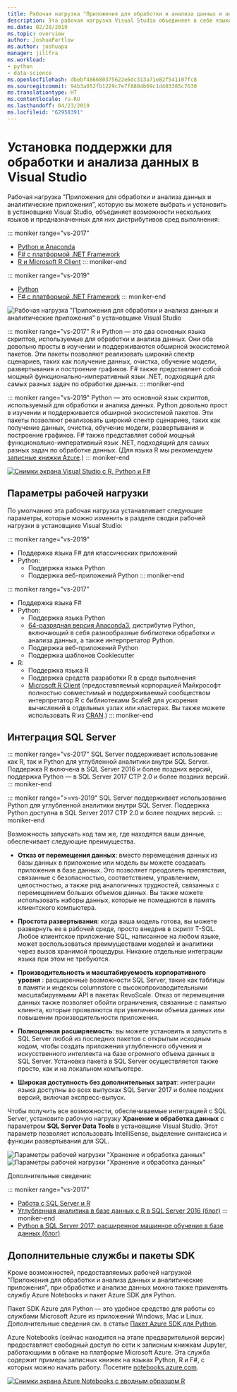 ```yaml
---
title: Рабочая нагрузка "Приложения для обработки и анализа данных и аналитические приложения"
description: Эта рабочая нагрузка Visual Studio объединяет в себе языки Python, F# и их соответствующие дистрибутивы среды выполнения, в том числе Anaconda. (R включен только в Visual Studio 2017.)
ms.date: 02/28/2019
ms.topic: overview
author: JoshuaPartlow
ms.author: joshuapa
manager: jillfra
ms.workload:
- python
- data-science
ms.openlocfilehash: dbebf486680375622e6dc313a71e82f541107fc8
ms.sourcegitcommit: 94b3a052fb1229c7e7f8804b09c1d403385c7630
ms.translationtype: HT
ms.contentlocale: ru-RU
ms.lasthandoff: 04/23/2019
ms.locfileid: "62958391"
---
```

# <a name="install-data-science-support-in-visual-studio"></a>Установка поддержки для обработки и анализа данных в Visual Studio

Рабочая нагрузка "Приложения для обработки и анализа данных и аналитические приложения", которую вы можете выбрать и установить в установщике Visual Studio, объединяет возможности нескольких языков и предназначенных для них дистрибутивов сред выполнения:

::: moniker range="vs-2017"
- [Python и Anaconda](../python/overview-of-python-tools-for-visual-studio.md)
- [F# с платформой .NET Framework](/dotnet/fsharp/)
- [R и Microsoft R Client](../rtvs/index.md)
::: moniker-end

::: moniker range="vs-2019"
- [Python](../python/overview-of-python-tools-for-visual-studio.md)
- [F# с платформой .NET Framework](/dotnet/fsharp/)
::: moniker-end

![Рабочая нагрузка "Приложения для обработки и анализа данных и аналитические приложения" в установщике Visual Studio](media/workload/data-science-workload.png)

::: moniker range="vs-2017"
R и Python — это два основных языка скриптов, используемые для обработки и анализа данных. Они оба довольно просты в изучении и поддерживаются обширной экосистемой пакетов. Эти пакеты позволяют реализовать широкий спектр сценариев, таких как получение данных, очистка, обучение модели, развертывания и построение графиков. F# также представляет собой мощный функционально-императивный язык .NET, подходящий для самых разных задач по обработке данных.
::: moniker-end

::: moniker range="vs-2019"
Python — это основной язык скриптов, используемый для обработки и анализа данных. Python довольно прост в изучении и поддерживается обширной экосистемой пакетов. Эти пакеты позволяют реализовать широкий спектр сценариев, таких как получение данных, очистка, обучение модели, развертывания и построение графиков. F# также представляет собой мощный функционально-императивный язык .NET, подходящий для самых разных задач по обработке данных. (Для языка R мы рекомендуем [записные книжки Azure](https://notebooks.azure.com).)
::: moniker-end

<!--Note link on the image because this one is large -->
[![Снимки экрана Visual Studio с R, Python и F#](media/workload/data-science-workload-screens.png)](media/workload/data-science-workload-screens.png#lightbox)

## <a name="workload-options"></a>Параметры рабочей нагрузки

По умолчанию эта рабочая нагрузка устанавливает следующие параметры, которые можно изменить в разделе сводки рабочей нагрузки в установщике Visual Studio:

::: moniker range="vs-2019"
- Поддержка языка F# для классических приложений
- Python:
  - Поддержка языка Python
  - Поддержка веб-приложений Python
::: moniker-end

::: moniker range="vs-2017"
- Поддержка языка F#
- Python:
  - Поддержка языка Python
  - [64-разрядная версия Anaconda3](https://www.continuum.io), дистрибутив Python, включающий в себя разнообразные библиотеки обработки и анализа данных, а также интерпретатор Python.
  - Поддержка веб-приложений Python
  - Поддержка шаблонов Cookiecutter
- R:
  - Поддержка языка R
  - Поддержка средств разработки R в среде выполнения
  - [Microsoft R Client](/machine-learning-server/r-client/what-is-microsoft-r-client) (предоставляемый корпорацией Майкрософт полностью совместимый и поддерживаемый сообществом интерпретатор R с библиотеками ScaleR для ускорения вычислений в отдельных узлах или кластерах. Вы также можете использовать R из [CRAN](https://cran.r-project.org/).)
::: moniker-end

## <a name="sql-server-integration"></a>Интеграция SQL Server

::: moniker range="vs-2017"
SQL Server поддерживает использование как R, так и Python для углубленной аналитики внутри SQL Server. Поддержка R включена в SQL Server 2016 и более поздних версий, поддержка Python — в SQL Server 2017 CTP 2.0 и более поздних версий.
::: moniker-end

::: moniker range=">=vs-2019"
SQL Server поддерживает использование Python для углубленной аналитики внутри SQL Server. Поддержка Python доступна в SQL Server 2017 CTP 2.0 и более поздних версий.
::: moniker-end

Возможность запускать код там же, где находятся ваши данные, обеспечивает следующие преимущества.

- **Отказ от перемещения данных**: вместо перемещения данных из базы данных в приложение или модель вы можете создавать приложения в базе данных. Это позволяет преодолеть препятствия, связанные с безопасностью, соответствием, управлением, целостностью, а также ряд аналогичных трудностей, связанных с перемещением больших объемов данных. Вы также можете использовать наборы данных, которые не помещаются в память клиентского компьютера.

- **Простота развертывания**: когда ваша модель готова, вы можете развернуть ее в рабочей среде, просто внедрив в скрипт T-SQL. Любое клиентское приложение SQL, написанное на любом языке, может воспользоваться преимуществами моделей и аналитики через вызов хранимой процедуры. Никакие отдельные интеграции языка при этом не требуются.

- **Производительность и масштабируемость корпоративного уровня** : расширенные возможности SQL Server, такие как таблицы в памяти и индексы columnstore с высокопроизводительными масштабируемыми API в пакетах RevoScale. Отказ от перемещения данных также позволяет обойти ограничения, связанные с памятью клиента, которые проявляются при увеличении объема данных или повышении производительности приложения.

- **Полноценная расширяемость**: вы можете установить и запустить в SQL Server любой из последних пакетов с открытым исходным кодом, чтобы создать приложения углубленного обучения и искусственного интеллекта на базе огромного объема данных в SQL Server. Установка пакета в SQL Server осуществляется также просто, как и на локальном компьютере.

- **Широкая доступность без дополнительных затрат**: интеграции языка доступны во всех выпусках SQL Server 2017 и более поздних версий, включая экспресс-выпуск.

Чтобы получить все возможности, обеспечиваемые интеграцией с SQL Server, установите рабочую нагрузку **Хранение и обработка данных** с параметром **SQL Server Data Tools** в установщике Visual Studio. Этот параметр позволяет использовать IntelliSense, выделение синтаксиса и функции развертывания для SQL.

![Параметры рабочей нагрузки "Хранение и обработка данных"](media/workload/data-storage-workload.png) &nbsp;&nbsp;&nbsp;&nbsp; ![Параметры рабочей нагрузки "Хранение и обработка данных"](media/workload/data-storage-workload-options.png)

Дополнительные сведения:

::: moniker range="vs-2017"
- [Работа с SQL Server и R](../rtvs/integrating-sql-server-with-r.md)
- [Углубленная аналитика в базе данных с R в SQL Server 2016 (блог)](https://blogs.technet.microsoft.com/dataplatforminsider/2016/03/29/in-database-advanced-analytics-with-r-in-sql-server-2016/)
::: moniker-end
- [Python в SQL Server 2017: расширенное машинное обучение в базе данных (блог)](https://blogs.technet.microsoft.com/dataplatforminsider/2017/04/19/python-in-sql-server-2017-enhanced-in-database-machine-learning/)

## <a name="additional-services-and-sdks"></a>Дополнительные службы и пакеты SDK

Кроме возможностей, предоставляемых рабочей нагрузкой "Приложения для обработки и анализа данных и аналитические приложения", при обработке и анализе данных можно также применять службу Azure Notebooks и пакет Azure SDK для Python.

Пакет SDK Azure для Python — это удобное средство для работы со службами Microsoft Azure из приложений Windows, Mac и Linux. Дополнительные сведения см. в статье [Пакет Azure SDK для Python](../python/azure-sdk-for-python.md).

Azure Notebooks (сейчас находится на этапе предварительной версии) предоставляет свободный доступ по сети к записным книжкам Jupyter, работающими в облаке на платформе Microsoft Azure. Эта служба содержит примеры записных книжек на языках Python, R и F#, с которых можно начать работу. Посетите [notebooks.azure.com](https://notebooks.azure.com/).

<!--Note link on the image because this one is large -->
[![Снимки экрана Azure Notebooks с вводным образцом R](media/workload/data-science-workload-notebooks.png)](media/workload/data-science-workload-notebooks.png#lightbox)
